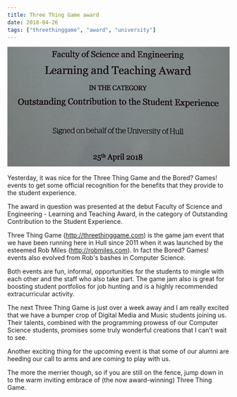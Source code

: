 ```yaml
---
title: Three Thing Game award
date: 2018-04-26
tags: ["threethinggame", "award", "university"]
---
```

![alt text](/img/post_images/180426_award.jpg "A snippet of the certificate")

Yesterday, it was nice for the Three Thing Game and the Bored? Games! events to get some official recognition for the benefits that they provide to the student experience.

<!--more-->

The award in question was presented at the debut Faculty of Science and Engineering - Learning and Teaching Award, in the category of Outstanding Contribution to the Student Experience.

Three Thing Game (http://threethinggame.com) is the game jam event that we have been running here in Hull since 2011 when it was launched by the esteemed Rob Miles (http://robmiles.com). In fact the Bored? Games! events also evolved from Rob's bashes in Computer Science.

Both events are fun, informal, opportunities for the students to mingle with each other and the staff who also take part. The game jam also is great for boosting student portfolios for job hunting and is a highly recommended extracurricular activity.

The next Three Thing Game is just over a week away and I am really excited that we have a bumper crop of Digital Media and Music students joining us. Their talents, combined with the programming prowess of our Computer Science students, promises some truly wonderful creations that I can't wait to see.

Another exciting thing for the upcoming event is that some of our alumni are heeding our call to arms and are coming to play with us.

The more the merrier though, so if you are still on the fence, jump down in to the warm inviting embrace of (the now award-winning) Three Thing Game.